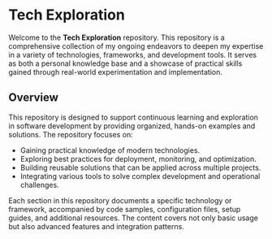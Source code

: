 # Tech Exploration

Welcome to the **Tech Exploration** repository. This repository is a comprehensive collection of my ongoing endeavors to deepen my expertise in a variety of technologies, frameworks, and development tools. It serves as both a personal knowledge base and a showcase of practical skills gained through real-world experimentation and implementation.

## Overview

This repository is designed to support continuous learning and exploration in software development by providing organized, hands-on examples and solutions. The repository focuses on:
- Gaining practical knowledge of modern technologies.
- Exploring best practices for deployment, monitoring, and optimization.
- Building reusable solutions that can be applied across multiple projects.
- Integrating various tools to solve complex development and operational challenges.

Each section in this repository documents a specific technology or framework, accompanied by code samples, configuration files, setup guides, and additional resources. The content covers not only basic usage but also advanced features and integration patterns.
